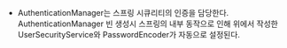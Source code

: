 

- AuthenticationManager는 스프링 시큐리티의 인증을 담당한다. AuthenticationManager 빈 생성시 스프링의 내부 동작으로 인해 위에서 작성한 UserSecurityService와 PasswordEncoder가 자동으로 설정된다.